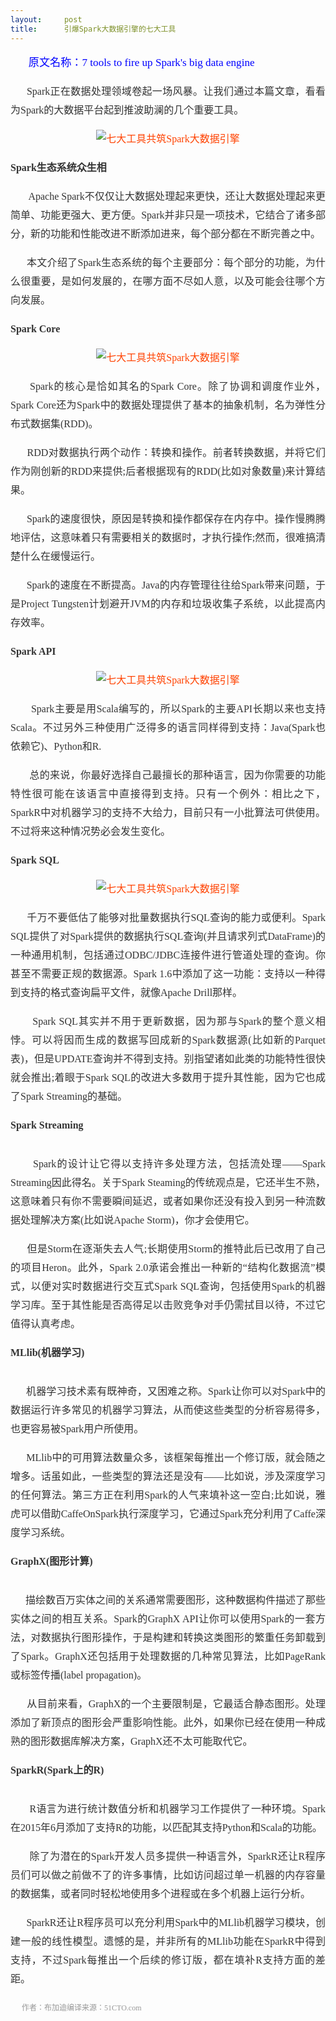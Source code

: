 ```yaml
---
layout:     post
title:      引爆Spark大数据引擎的七大工具
---
```

<div id="article_content" class="article_content clearfix csdn-tracking-statistics" data-pid="blog" data-mod="popu_307" data-dsm="post">
								            <link rel="stylesheet" href="https://csdnimg.cn/release/phoenix/template/css/ck_htmledit_views-f76675cdea.css">
						<div class="htmledit_views" id="content_views">
                
<p style="color:rgb(51,51,51);font-family:'Microsoft Yahei';font-size:16px;text-align:justify;line-height:30px;">
    <span style="color:rgb(0,0,255);font-family:'Microsoft Yahei';font-size:17.1429px;line-height:30px;text-align:justify;">
   原文名称：7 tools to fire up Spark's big data engine</span>  </p>
<p style="color:rgb(51,51,51);font-family:'Microsoft Yahei';font-size:16px;text-align:justify;line-height:30px;">
      Spark正在数据处理领域卷起一场风暴。让我们通过本篇文章，看看为Spark的大数据平台起到推波助澜的几个重要工具。</p>
<p style="color:rgb(51,51,51);font-family:'Microsoft Yahei';font-size:16px;text-align:center;line-height:30px;">
<a href="http://s2.51cto.com/wyfs02/M02/7D/BC/wKioL1bvVuTiFdBhAAX5v04R8UA180.jpg-wh_651x-s_497228242.jpg" rel="nofollow" style="color:rgb(255,66,0);text-decoration:none;font-size:16px;"><img border="0" alt="七大工具共筑Spark大数据引擎" src="http://s2.51cto.com/wyfs02/M02/7D/BC/wKioL1bvVuTiFdBhAAX5v04R8UA180.jpg-wh_651x-s_497228242.jpg" style="border:none;"></a></p>
<p style="color:rgb(51,51,51);font-family:'Microsoft Yahei';font-size:16px;text-align:justify;line-height:30px;">
<strong>Spark生态系统众生相</strong></p>
<p style="color:rgb(51,51,51);font-family:'Microsoft Yahei';font-size:16px;text-align:justify;line-height:30px;">
       Apache Spark不仅仅让大数据处理起来更快，还让大数据处理起来更简单、功能更强大、更方便。Spark并非只是一项技术，它结合了诸多部分，新的功能和性能改进不断添加进来，每个部分都在不断完善之中。</p>
<p style="color:rgb(51,51,51);font-family:'Microsoft Yahei';font-size:16px;text-align:justify;line-height:30px;">
      本文介绍了Spark生态系统的每个主要部分：每个部分的功能，为什么很重要，是如何发展的，在哪方面不尽如人意，以及可能会往哪个方向发展。</p>
<p style="color:rgb(51,51,51);font-family:'Microsoft Yahei';font-size:16px;text-align:justify;line-height:30px;">
<strong>Spark Core</strong></p>
<p style="color:rgb(51,51,51);font-family:'Microsoft Yahei';font-size:16px;text-align:center;line-height:30px;">
<a href="http://s3.51cto.com/wyfs02/M00/7D/C0/wKiom1bvVoniIZf6AARnId7NBgA221.jpg-s_1526114652.jpg" rel="nofollow" style="color:rgb(255,66,0);text-decoration:none;font-size:16px;"><img border="0" alt="七大工具共筑Spark大数据引擎" src="http://s3.51cto.com/wyfs02/M00/7D/C0/wKiom1bvVoniIZf6AARnId7NBgA221.jpg-s_1526114652.jpg" style="border:none;"></a></p>
<p style="color:rgb(51,51,51);font-family:'Microsoft Yahei';font-size:16px;text-align:justify;line-height:30px;">
      Spark的核心是恰如其名的Spark Core。除了协调和调度作业外，Spark Core还为Spark中的数据处理提供了基本的抽象机制，名为弹性分布式数据集(RDD)。</p>
<p style="color:rgb(51,51,51);font-family:'Microsoft Yahei';font-size:16px;text-align:justify;line-height:30px;">
      RDD对数据执行两个动作：转换和操作。前者转换数据，并将它们作为刚创新的RDD来提供;后者根据现有的RDD(比如对象数量)来计算结果。</p>
<p style="color:rgb(51,51,51);font-family:'Microsoft Yahei';font-size:16px;text-align:justify;line-height:30px;">
      Spark的速度很快，原因是转换和操作都保存在内存中。操作慢腾腾地评估，这意味着只有需要相关的数据时，才执行操作;然而，很难搞清楚什么在缓慢运行。</p>
<p style="color:rgb(51,51,51);font-family:'Microsoft Yahei';font-size:16px;text-align:justify;line-height:30px;">
      Spark的速度在不断提高。Java的内存管理往往给Spark带来问题，于是Project Tungsten计划避开JVM的内存和垃圾收集子系统，以此提高内存效率。</p>
<p style="color:rgb(51,51,51);font-family:'Microsoft Yahei';font-size:16px;text-align:justify;line-height:30px;">
<strong>Spark API</strong></p>
<p style="color:rgb(51,51,51);font-family:'Microsoft Yahei';font-size:16px;text-align:center;line-height:30px;">
<a href="http://s2.51cto.com/wyfs02/M00/7D/BC/wKioL1bvVziiXI6zAAN-DAP3xPI856.jpg-s_3707800090.jpg" rel="nofollow" style="color:rgb(255,66,0);text-decoration:none;font-size:16px;"><img border="0" alt="七大工具共筑Spark大数据引擎" src="http://s2.51cto.com/wyfs02/M00/7D/BC/wKioL1bvVziiXI6zAAN-DAP3xPI856.jpg-s_3707800090.jpg" style="border:none;"></a></p>
<p style="color:rgb(51,51,51);font-family:'Microsoft Yahei';font-size:16px;text-align:justify;line-height:30px;">
       Spark主要是用Scala编写的，所以Spark的主要API长期以来也支持Scala。不过另外三种使用广泛得多的语言同样得到支持：Java(Spark也依赖它)、Python和R.</p>
<p style="color:rgb(51,51,51);font-family:'Microsoft Yahei';font-size:16px;text-align:justify;line-height:30px;">
       总的来说，你最好选择自己最擅长的那种语言，因为你需要的功能特性很可能在该语言中直接得到支持。只有一个例外：相比之下，SparkR中对机器学习的支持不大给力，目前只有一小批算法可供使用。不过将来这种情况势必会发生变化。</p>
<p style="color:rgb(51,51,51);font-family:'Microsoft Yahei';font-size:16px;text-align:justify;line-height:30px;">
<strong>Spark SQL</strong></p>
<p style="color:rgb(51,51,51);font-family:'Microsoft Yahei';font-size:16px;text-align:center;line-height:30px;">
<a href="http://s3.51cto.com/wyfs02/M01/7D/C0/wKiom1bvVsGijJDaAAO3cHfzBzk774.jpg-s_2508059683.jpg" rel="nofollow" style="color:rgb(255,66,0);text-decoration:none;font-size:16px;"><img border="0" alt="七大工具共筑Spark大数据引擎" src="http://s3.51cto.com/wyfs02/M01/7D/C0/wKiom1bvVsGijJDaAAO3cHfzBzk774.jpg-s_2508059683.jpg" style="border:none;"></a></p>
<p style="color:rgb(51,51,51);font-family:'Microsoft Yahei';font-size:16px;text-align:justify;line-height:30px;">
      千万不要低估了能够对批量数据执行SQL查询的能力或便利。Spark SQL提供了对Spark提供的数据执行SQL查询(并且请求列式DataFrame)的一种通用机制，包括通过ODBC/JDBC连接件进行管道处理的查询。你甚至不需要正规的数据源。Spark 1.6中添加了这一功能：支持以一种得到支持的格式查询扁平文件，就像Apache Drill那样。</p>
<p style="color:rgb(51,51,51);font-family:'Microsoft Yahei';font-size:16px;text-align:justify;line-height:30px;">
       Spark SQL其实并不用于更新数据，因为那与Spark的整个意义相悖。可以将因而生成的数据写回成新的Spark数据源(比如新的Parquet表)，但是UPDATE查询并不得到支持。别指望诸如此类的功能特性很快就会推出;着眼于Spark SQL的改进大多数用于提升其性能，因为它也成了Spark Streaming的基础。</p>
<p style="color:rgb(51,51,51);font-family:'Microsoft Yahei';font-size:16px;text-align:justify;line-height:30px;">
<strong>Spark Streaming</strong></p>
<p style="color:rgb(51,51,51);font-family:'Microsoft Yahei';font-size:16px;text-align:center;line-height:30px;">
<a href="http://s2.51cto.com/wyfs02/M01/7D/BC/wKioL1bvV4_BKFFGAAECo9fPtDE492.jpg-s_39561298.jpg" rel="nofollow" style="color:rgb(255,66,0);text-decoration:none;font-size:16px;"><img border="0" alt="" src="http://s2.51cto.com/wyfs02/M01/7D/BC/wKioL1bvV4_BKFFGAAECo9fPtDE492.jpg-s_39561298.jpg" style="border:none;"></a></p>
<p style="color:rgb(51,51,51);font-family:'Microsoft Yahei';font-size:16px;text-align:justify;line-height:30px;">
       Spark的设计让它得以支持许多处理方法，包括流处理――Spark Streaming因此得名。关于Spark Steaming的传统观点是，它还半生不熟，这意味着只有你不需要瞬间延迟，或者如果你还没有投入到另一种流数据处理解决方案(比如说Apache Storm)，你才会使用它。</p>
<p style="color:rgb(51,51,51);font-family:'Microsoft Yahei';font-size:16px;text-align:justify;line-height:30px;">
      但是Storm在逐渐失去人气;长期使用Storm的推特此后已改用了自己的项目Heron。此外，Spark 2.0承诺会推出一种新的“结构化数据流”模式，以便对实时数据进行交互式Spark SQL查询，包括使用Spark​的机器学习库。至于其性能是否高得足以击败竞争对手仍需拭目以待，不过它值得认真考虑。</p>
<p style="color:rgb(51,51,51);font-family:'Microsoft Yahei';font-size:16px;text-align:justify;line-height:30px;">
<strong>MLlib(机器学习)</strong></p>
<p style="color:rgb(51,51,51);font-family:'Microsoft Yahei';font-size:16px;text-align:center;line-height:30px;">
<a href="http://s1.51cto.com/wyfs02/M02/7D/C0/wKiom1bvVxLSY_24AADv2QhDYsg863.jpg-s_3078108219.jpg" rel="nofollow" style="color:rgb(255,66,0);text-decoration:none;font-size:16px;"><img border="0" alt="" src="http://s1.51cto.com/wyfs02/M02/7D/C0/wKiom1bvVxLSY_24AADv2QhDYsg863.jpg-s_3078108219.jpg" style="border:none;"></a></p>
<p style="color:rgb(51,51,51);font-family:'Microsoft Yahei';font-size:16px;text-align:justify;line-height:30px;">
      机器学习技术素有既神奇，又困难之称。Spark让你可以对Spark中的数据运行许多常见的机器学习算法，从而使这些类型的分析容易得多，也更容易被Spark用户所使用。</p>
<p style="color:rgb(51,51,51);font-family:'Microsoft Yahei';font-size:16px;text-align:justify;line-height:30px;">
      MLlib中的可用算法数量众多，该框架每推出一个修订版，就会随之增多。话虽如此，一些类型的算法还是没有――比如说，涉及深度学习的任何算法。第三方正在利用Spark的人气来填补这一空白;比如说，雅虎可以借助CaffeOnSpark执行深度学习，它通过Spark充分利用了Caffe深度学习系统。</p>
<p style="color:rgb(51,51,51);font-family:'Microsoft Yahei';font-size:16px;text-align:justify;line-height:30px;">
<strong>GraphX​​(图形计算)</strong></p>
<p style="color:rgb(51,51,51);font-family:'Microsoft Yahei';font-size:16px;text-align:center;line-height:30px;">
<a href="http://s4.51cto.com/wyfs02/M02/7D/C0/wKiom1bvV02Q1p2FAADKjV_RVWA614.jpg-s_184782850.jpg" rel="nofollow" style="color:rgb(255,66,0);text-decoration:none;font-size:16px;"><img border="0" alt="" src="http://s4.51cto.com/wyfs02/M02/7D/C0/wKiom1bvV02Q1p2FAADKjV_RVWA614.jpg-s_184782850.jpg" style="border:none;"></a></p>
<p style="color:rgb(51,51,51);font-family:'Microsoft Yahei';font-size:16px;text-align:justify;line-height:30px;">
      描绘数百万实体之间的关系通常需要图形，这种数据构件描述了那些实体之间的相互关系。Spark的GraphX​​ API让你可以使用Spark的一套方法，对数据执行图形操作，于是构建和转换这类图形的繁重任务卸载到了Spark。GraphX​​还包括用于处理数据的几种常见算法，比如PageRank或标签传播(label propagation)。</p>
<p style="color:rgb(51,51,51);font-family:'Microsoft Yahei';font-size:16px;text-align:justify;line-height:30px;">
      从目前来看，GraphX的​​一个主要限制是，它最适合静态图形。处理添加了新顶点的图形会严重影响性能。此外，如果你已经在使用一种成熟的图形数据库解决方案，GraphX还​​不太可能取代它。</p>
<p style="color:rgb(51,51,51);font-family:'Microsoft Yahei';font-size:16px;text-align:justify;line-height:30px;">
<strong>SparkR(Spark上的R)</strong></p>
<p style="color:rgb(51,51,51);font-family:'Microsoft Yahei';font-size:16px;text-align:center;line-height:30px;">
<a href="http://s2.51cto.com/wyfs02/M00/7D/BC/wKioL1bvV_fAA453AADjsG4kKm0078.jpg-s_63682169.jpg" rel="nofollow" style="color:rgb(255,66,0);text-decoration:none;font-size:16px;"><img border="0" alt="" src="http://s2.51cto.com/wyfs02/M00/7D/BC/wKioL1bvV_fAA453AADjsG4kKm0078.jpg-s_63682169.jpg" style="border:none;"></a></p>
<p style="color:rgb(51,51,51);font-family:'Microsoft Yahei';font-size:16px;text-align:justify;line-height:30px;">
       R语言为进行统计数值分析和机器学习工作提供了一种环境。Spark在2015年6月添加了支持R的功能，以匹配其支持Python和Scala的功能。</p>
<p style="color:rgb(51,51,51);font-family:'Microsoft Yahei';font-size:16px;text-align:justify;line-height:30px;">
       除了为潜在的Spark开发人员多提供一种语言外，SparkR还让R程序员们可以做之前做不了的许多事情，比如访问超过单一机器的内存容量的数据集，或者同时轻松地使用多个进程或在多个机器上运行分析。</p>
<p style="color:rgb(51,51,51);font-family:'Microsoft Yahei';font-size:16px;text-align:justify;line-height:30px;">
      SparkR还让R程序员可以充分利用Spark中的MLlib机器学习模块，创建一般的线性模型。遗憾的是，并非所有的MLlib功能在SparkR中得到支持，不过Spark每推出一个后续的修订版，都在填补R支持方面的差距。</p>
<p style="color:rgb(51,51,51);font-family:'Microsoft Yahei';font-size:16px;text-align:justify;line-height:30px;">
<span style="color:rgb(153,153,153);font-size:12px;font-family:'Microsoft Yahei';">      作者：布加迪编译</span><span style="color:rgb(153,153,153);font-size:12px;font-family:'Microsoft Yahei';">来源：51CTO.com</span><br></p>
            </div>
                </div>